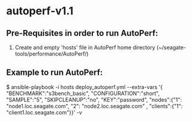 # autoperf-v1.1

## Pre-Requisites in order to run AutoPerf: 
1. Create and empty 'hosts' file in AutoPerf home directory (~/seagate-tools/performance/AutoPerf/)


## Example to run AutoPerf: 
$ ansible-playbook -i hosts deploy_autoperf.yml --extra-vars '{ "BENCHMARK":"s3bench_basic", "CONFIGURATION":"short", "SAMPLE":"5", "SKIPCLEANUP":"no", "KEY":"password", "nodes":{"1": "node1.loc.seagate.com", "2": "node2.loc.seagate.com" , "clients":{"1": "client1.loc.seagate.com"}}' -v
